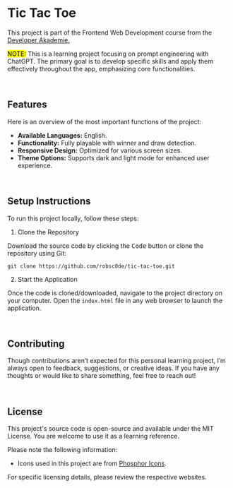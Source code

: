 # Tic Tac Toe

This project is part of the Frontend Web Development course from the [Developer Akademie.](https://developerakademie.com/) 

<mark>NOTE:</mark> This is a learning project focusing on prompt engineering with ChatGPT. The primary goal is to develop specific skills and apply them effectively throughout the app, emphasizing core functionalities.

<br>

## Features

Here is an overview of the most important functions of the project:

- **Available Languages:** English.
- **Functionality:** Fully playable with winner and draw detection.
- **Responsive Design:** Optimized for various screen sizes.
- **Theme Options:** Supports dark and light mode for enhanced user experience.

<br>

## Setup Instructions

To run this project locally, follow these steps:

1. Clone the Repository

Download the source code by clicking the <kbd>Code</kbd> button or clone the repository using Git:

```
git clone https://github.com/robsc0de/tic-tac-toe.git
```

2. Start the Application

Once the code is cloned/downloaded, navigate to the project directory on your computer. Open the `index.html` file in any web browser to launch the application.

<br>

## Contributing

Though contributions aren’t expected for this personal learning project, I’m always open to feedback, suggestions, or creative ideas. If you have any thoughts or would like to share something, feel free to reach out!

<br>

## License

This project's source code is open-source and available under the MIT License. You are welcome to use it as a learning reference.

Please note the following information:

- Icons used in this project are from [Phosphor Icons](https://phosphoricons.com/).

For specific licensing details, please review the respective websites.
